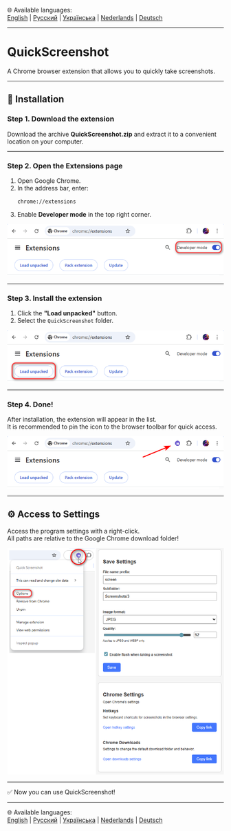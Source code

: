 🌐 Available languages:  
[English](README/README.en.md) | [Русский](README/README.ru.md) | [Українська](README/README.uk.md) | [Nederlands](README/README.nl.md) | [Deutsch](README/README.de.md)

---

# QuickScreenshot
A Chrome browser extension that allows you to quickly take screenshots.

---

## 🚀 Installation

### Step 1. Download the extension
Download the archive **QuickScreenshot.zip** and extract it to a convenient location on your computer.

---

### Step 2. Open the Extensions page
1. Open Google Chrome.  
2. In the address bar, enter:  
   ```
   chrome://extensions
   ```
3. Enable **Developer mode** in the top right corner.
 
![Developer mode](./screenshots/step2_developer_mode.png)

---

### Step 3. Install the extension
1. Click the **"Load unpacked"** button.  
2. Select the `QuickScreenshot` folder.  
 
![Load unpacked](./screenshots/step3_load_unpacked.png)

---

### Step 4. Done!
After installation, the extension will appear in the list.  
It is recommended to pin the icon to the browser toolbar for quick access.
 
![Extension installed](./screenshots/step4_installed.png)

---
## ⚙️ Access to Settings

Access the program settings with a right-click.  
All paths are relative to the Google Chrome download folder!

![Settings](./screenshots/options.png)

---

✅ Now you can use QuickScreenshot!

---

🌐 Available languages:  
[English](README/README.en.md) | [Русский](README/README.ru.md) | [Українська](README/README.uk.md) | [Nederlands](README/README.nl.md) | [Deutsch](README/README.de.md)

